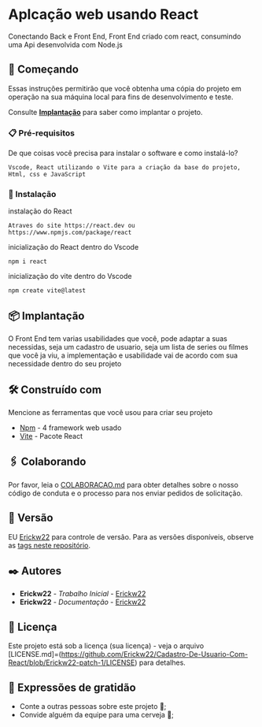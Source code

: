 # Aplcação web usando React

Conectando Back e Front End, Front End criado com react, consumindo uma Api desenvolvida com Node.js


## 🚀 Começando

Essas instruções permitirão que você obtenha uma cópia do projeto em operação na sua máquina local para fins de desenvolvimento e teste.

Consulte **[Implantação](#-implanta%C3%A7%C3%A3o)** para saber como implantar o projeto.

### 📋 Pré-requisitos

De que coisas você precisa para instalar o software e como instalá-lo?

```
Vscode, React utilizando o Vite para a criação da base do projeto, Html, css e JavaScript
```

### 🔧 Instalação

instalação do React

```
Atraves do site https://react.dev ou https://www.npmjs.com/package/react

```

inicialização do React dentro do Vscode

```
npm i react
```
inicialização do vite dentro do Vscode
```
npm create vite@latest
```

## 📦 Implantação

O Front End tem varias usabilidades que você, pode adaptar a suas necessidas, seja um cadastro de usuario, seja um lista de series ou filmes que você ja viu, a implementação e usabilidade vai de acordo com sua necessidade dentro do seu projeto

## 🛠️ Construído com

Mencione as ferramentas que você usou para criar seu projeto

* [Npm](https://www.npmjs.com) - 4 framework web usado
* [Vite](https://vitejs.dev) - Pacote React

## 🖇️ Colaborando

Por favor, leia o [COLABORACAO.md](https://github.com/Erickw22) para obter detalhes sobre o nosso código de conduta e o processo para nos enviar pedidos de solicitação.

## 📌 Versão

EU [Erickw22](https://github.com/Erickw22) para controle de versão. Para as versões disponíveis, observe as [tags neste repositório](https://github.com/Erickw22/API-Com-Node.js.git). 

## ✒️ Autores

* **Erickw22** - *Trabalho Inicial* - [Erickw22](https://github.com/Erickw22)
* **Erickw22** - *Documentação* - [Erickw22](https://github.com/Erickw22)

## 📄 Licença

Este projeto está sob a licença (sua licença) - veja o arquivo [LICENSE.md]=(https://github.com/Erickw22/Cadastro-De-Usuario-Com-React/blob/Erickw22-patch-1/LICENSE) para detalhes.

## 🎁 Expressões de gratidão

* Conte a outras pessoas sobre este projeto 📢;
* Convide alguém da equipe para uma cerveja 🍺;
